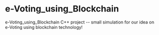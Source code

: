 # e-Voting_using_Blockchain
e-Voting_using_Blockchain C++ project -- small simulation for our idea on e-Voting using blockchain technology!
